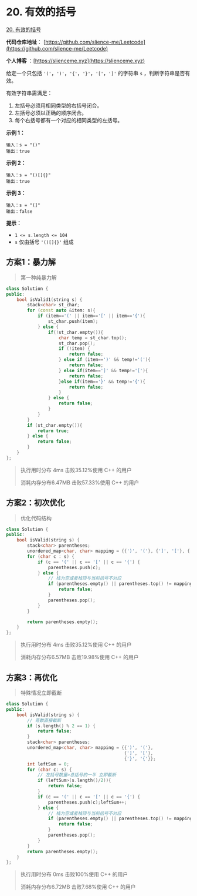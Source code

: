 

# 20. 有效的括号

[20. 有效的括号](https://leetcode.cn/problems/valid-parentheses/)

**代码仓库地址**： [https://github.com/slience-me/Leetcode](https://github.com/slience-me/Leetcode)

**个人博客** ：[https://slienceme.xyz](https://slienceme.xyz)

给定一个只包括 `'('`，`')'`，`'{'`，`'}'`，`'['`，`']'` 的字符串 `s` ，判断字符串是否有效。

有效字符串需满足：

1. 左括号必须用相同类型的右括号闭合。
2. 左括号必须以正确的顺序闭合。
3. 每个右括号都有一个对应的相同类型的左括号。

 

**示例 1：**

```
输入：s = "()"
输出：true
```

**示例 2：**

```
输入：s = "()[]{}"
输出：true
```

**示例 3：**

```
输入：s = "(]"
输出：false
```

 

**提示：**

- `1 <= s.length <= 104`
- `s` 仅由括号 `'()[]{}'` 组成



## 方案1：暴力解

> 第一种纯暴力解

```cpp
class Solution {
public:
    bool isValid1(string s) {
        stack<char> st_char;
        for (const auto &item: s){
            if (item=='(' || item=='[' || item=='{'){
                st_char.push(item);
            } else {
                if(!st_char.empty()){
                    char temp = st_char.top();
                    st_char.pop();
                    if (!item) {
                        return false;
                    } else if (item==')' && temp!='('){
                        return false;
                    } else if(item==']' && temp!='['){
                        return false;
                    }else if(item=='}' && temp!='{'){
                        return false;
                    }
                } else {
                    return false;
                }
            }
        }
        if (st_char.empty()){
            return true;
        } else {
            return false;
        }
    }
};
```

> 执行用时分布 4ms 击败35.12%使用 C++ 的用户
>
> 消耗内存分布6.47MB 击败57.33%使用 C++ 的用户



## 方案2：初次优化

> 优化代码结构
>

```cpp
class Solution {
public:
    bool isValid(string s) {
        stack<char> parentheses;
        unordered_map<char, char> mapping = {{')', '('}, {']', '['}, {'}', '{'}};
        for (char c : s) {
            if (c == '(' || c == '[' || c == '{') {
                parentheses.push(c);
            } else {
                // 栈为空或者栈顶与当前括号不对应
                if (parentheses.empty() || parentheses.top() != mapping[c]) {
                    return false;
                }
                parentheses.pop();
            }
        }

        return parentheses.empty();
    }
};
```

> 执行用时分布 4ms 击败35.12%使用 C++ 的用户
>
> 消耗内存分布6.57MB 击败19.98%使用 C++ 的用户



## 方案3：再优化

> 特殊情况立即截断

```cpp
class Solution {
public:
    bool isValid(string s) {
        // 奇数直接截断
        if (s.length() % 2 == 1) {
            return false;
        }
        stack<char> parentheses;
        unordered_map<char, char> mapping = {{')', '('},
                                             {']', '['},
                                             {'}', '{'}};
        int leftSum = 0;
        for (char c: s) {
            // 左括号数量>总括号的一半 立即截断
            if (leftSum>(s.length()/2)){
                return false;
            }
            if (c == '(' || c == '[' || c == '{') {
                parentheses.push(c);leftSum++;
            } else {
                // 栈为空或者栈顶与当前括号不对应
                if (parentheses.empty() || parentheses.top() != mapping[c]) {
                    return false;
                }
                parentheses.pop();
            }
        }
        return parentheses.empty();
    }
};
```

> 执行用时分布 0ms 击败100%使用 C++ 的用户
>
> 消耗内存分布6.72MB 击败7.68%使用 C++ 的用户